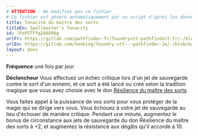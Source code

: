 ```yaml
---
# ATTENTION : Ne modifiez pas ce fichier
# Ce fichier est généré automatiquement par un script d'après les données du module Foundry VTT officiel et de sa traduction
title: Tenacité du maître des sorts
titleEn: Spellmaster's Tenacity
id: lPoP5TFfq266kR6g
urlFr: https://gitlab.com/pathfinder-fr/foundryvtt-pathfinder2-fr/-/blob/master/data/feats/lPoP5TFfq266kR6g.htm
urlEn: https://gitlab.com/hooking/foundry-vtt---pathfinder-2e/-/blob/master/packs/data/feats.db/spellmaster-s-tenacity.json
layout: dons
---
```

**Fréquence** une fois par jour

**Déclencheur** Vous effectuez un échec critique lors d'un jet de sauvegarde contre le sort d'un ennemi, et ce sort a été lancé ou créé selon la tradition magique que vous avez choisie avec le don [Résilience du maître des sorts](résilience-du-maître-des-sorts.md).

Vous faites appel à la puissance de vos sorts pour vous protéger de la magie qui se dirige vers vous. Vous échouez à votre jet de sauvegarde au lieu d'échouer de manière critique. Pendant une minute, augmentez le bonus de circonstance aux jets de sauvegarde du don Résilience du maître des sorts à +2, et augmentez la résistance aux dégâts qu'il accorde à 10.
